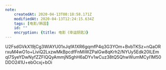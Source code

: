 ```yaml
---
note:
    createdAt: 2020-04-13T08:18:58.171Z
    modifiedAt: 2020-04-13T12:24:15.634Z
    tags: [电影/韩国]
    id: ""
    encryption: {title: 电影《幸运钥匙》}
---
```

U2FsdGVkX19jCg3WlAYU01xJqfA1XR6gqmfP4q3G3YOm+BvbTKSz+nQaORrxuM4wO1o+LiviQ2LxzwMkBpcdfFnMiWZPalGw8qKrh2/NYUy5Edk20lLEmqI7SyeYDwNyfZZFlQQyAmmjNSghH6aDYv1wCuz38tQ5QhwWumMCyI1M50DDO241U+ebOcxj+bOi